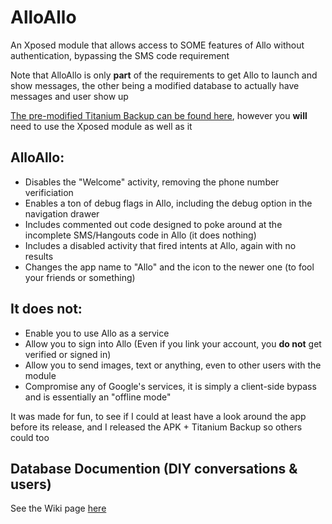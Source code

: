 # AlloAllo
An Xposed module that allows access to SOME features of Allo without authentication, bypassing the SMS code requirement

Note that AlloAllo is only **part** of the requirements to get Allo to launch and show messages, the other being a modified database to actually have messages and user show up

[The pre-modified Titanium Backup can be found here](https://drive.google.com/open?id=0BwduK1C1PXjxMTVoN21YelF1bGs), however you **will** need to use the Xposed module as well as it

## AlloAllo:
- Disables the "Welcome" activity, removing the phone number verificiation
- Enables a ton of debug flags in Allo, including the debug option in the navigation drawer
- Includes commented out code designed to poke around at the incomplete SMS/Hangouts code in Allo (it does nothing)
- Includes a disabled activity that fired intents at Allo, again with no results
- Changes the app name to "Allo" and the icon to the newer one (to fool your friends or something)

## It does not:

- Enable you to use Allo as a service
- Allow you to sign into Allo (Even if you link your account, you **do not** get verified or signed in)
- Allow you to send images, text or anything, even to other users with the module
- Compromise any of Google's services, it is simply a client-side bypass and is essentially an "offline mode"

It was made for fun, to see if I could at least have a look around the app before its release, and I released the APK + Titanium Backup so others could too

## Database Documention (DIY conversations & users)
See the Wiki page [here](https://github.com/Quinny898/AlloAllo/wiki/Database-DIY)
